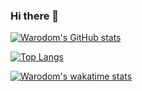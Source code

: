### Hi there 👋

[![Warodom's GitHub stats](https://github-readme-stats.vercel.app/api?username=wwarodom)](https://github.com/wwarodom/wwarodom)

[![Top Langs](https://github-readme-stats.vercel.app/api/top-langs/?username=wwarodom&layout=compact)](https://github.com/wwarodom/wwarodom)

[![Warodom's wakatime stats](https://github-readme-stats.vercel.app/api/wakatime?username=wwarodom)](https://github.com/wwarodom/wwarodom)


<!--
**wwarodom/wwarodom** is a ✨ _special_ ✨ repository because its `README.md` (this file) appears on your GitHub profile.

Here are some ideas to get you started:

- 🔭 I’m currently working on ...
- 🌱 I’m currently learning ...
- 👯 I’m looking to collaborate on ...
- 🤔 I’m looking for help with ...
- 💬 Ask me about ...
- 📫 How to reach me: ...
- 😄 Pronouns: ...
- ⚡ Fun fact: ...
-->
